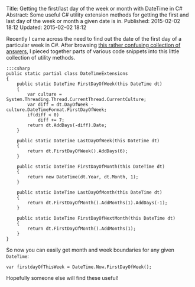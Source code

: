 Title: Getting the first/last day of the week or month with DateTime in C#
Abstract: Some useful C# utility extension methods for getting the first and last day of the week or month a given date is in.
Published: 2015-02-02 18:12
Updated: 2015-02-02 18:12

Recently I came across the need to find out the date of the first day of a particular week in C#. After browsing [this rather confusing collection of answers](http://stackoverflow.com/questions/38039/how-can-i-get-the-datetime-for-the-start-of-the-week "External Link: Stack Overflow"), I pieced together parts of various code snippets into this little collection of utility methods.

    :::csharp
    public static partial class DateTimeExtensions
    {
        public static DateTime FirstDayOfWeek(this DateTime dt)
        {
            var culture = System.Threading.Thread.CurrentThread.CurrentCulture;
            var diff = dt.DayOfWeek - culture.DateTimeFormat.FirstDayOfWeek;
            if(diff < 0) 
                diff += 7;
            return dt.AddDays(-diff).Date;
        }

        public static DateTime LastDayOfWeek(this DateTime dt)
        {
            return dt.FirstDayOfWeek().AddDays(6);
        }

        public static DateTime FirstDayOfMonth(this DateTime dt)
        {
            return new DateTime(dt.Year, dt.Month, 1);
        }

        public static DateTime LastDayOfMonth(this DateTime dt)
        {
            return dt.FirstDayOfMonth().AddMonths(1).AddDays(-1);
        }

        public static DateTime FirstDayOfNextMonth(this DateTime dt)
        {
            return dt.FirstDayOfMonth().AddMonths(1);
        }
    }

So now you can easily get month and week boundaries for any given `DateTime`:

    var firstdayOfThisWeek = DateTime.Now.FirstDayOfWeek();

Hopefully someone else will find these useful!